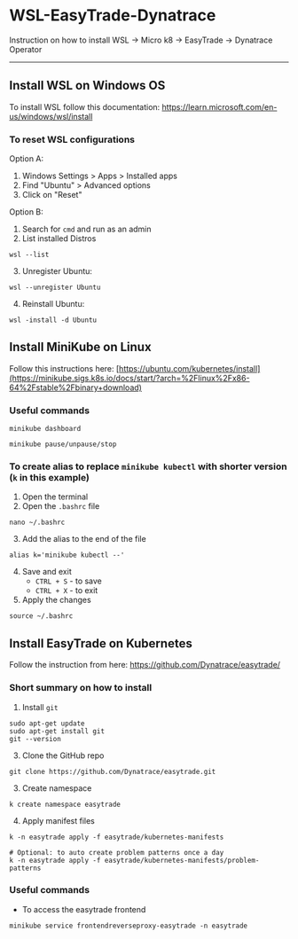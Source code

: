 # WSL-EasyTrade-Dynatrace
Instruction on how to install WSL -> Micro k8 -> EasyTrade -> Dynatrace Operator

----
## Install WSL on Windows OS

To install WSL follow this documentation: https://learn.microsoft.com/en-us/windows/wsl/install

### To reset WSL configurations

Option A:
1. Windows Settings > Apps > Installed apps
2. Find "Ubuntu" > Advanced options
3. Click on "Reset"

Option B:
1. Search for `cmd` and run as an admin
2. List installed Distros
  ```
  wsl --list
  ```
3. Unregister Ubuntu:
  ```
  wsl --unregister Ubuntu
  ```
4. Reinstall Ubuntu:
  ```
  wsl -install -d Ubuntu 
  ```

## Install MiniKube on Linux

Follow this instructions here: [https://ubuntu.com/kubernetes/install](https://minikube.sigs.k8s.io/docs/start/?arch=%2Flinux%2Fx86-64%2Fstable%2Fbinary+download)


### Useful commands
```
minikube dashboard

minikube pause/unpause/stop
```


### To create alias to replace `minikube kubectl` with shorter version (`k` in this example)
1. Open the terminal
2. Open the `.bashrc` file
  ```
  nano ~/.bashrc
  ```
3. Add the alias to the end of the file
  ```
  alias k='minikube kubectl --'
  ```
4. Save and exit
    - `CTRL + S` - to save
    - `CTRL + X` - to exit
5. Apply the changes
  ```
  source ~/.bashrc
  ```

## Install EasyTrade on Kubernetes

Follow the instruction from here: https://github.com/Dynatrace/easytrade/

### Short summary on how to install
1. Install `git`
  ```
  sudo apt-get update
  sudo apt-get install git
  git --version
  ```
3. Clone the GitHub repo
  ```
  git clone https://github.com/Dynatrace/easytrade.git
  ```
3. Create namespace
  ```
  k create namespace easytrade
  ```
4. Apply manifest files
  ```
  k -n easytrade apply -f easytrade/kubernetes-manifests

  # Optional: to auto create problem patterns once a day
  k -n easytrade apply -f easytrade/kubernetes-manifests/problem-patterns
  ```


### Useful commands
* To access the easytrade frontend
```
minikube service frontendreverseproxy-easytrade -n easytrade
```
